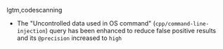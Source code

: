 lgtm,codescanning
* The "Uncontrolled data used in OS command" (`cpp/command-line-injection`) query has been enhanced to reduce false positive results and its `@precision` increased to `high`